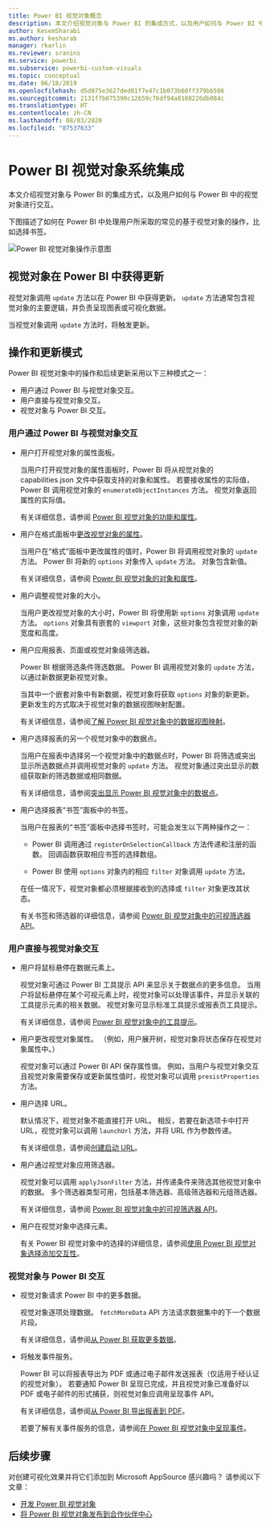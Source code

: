 ```yaml
---
title: Power BI 视觉对象概念
description: 本文介绍视觉对象与 Power BI 的集成方式，以及用户如何与 Power BI 中的视觉对象进行交互。
author: KesemSharabi
ms.author: kesharab
manager: rkarlin
ms.reviewer: sranins
ms.service: powerbi
ms.subservice: powerbi-custom-visuals
ms.topic: conceptual
ms.date: 06/18/2019
ms.openlocfilehash: d5d075e3627ded01f7e47c1b073b60ff379bb506
ms.sourcegitcommit: 2131f7b075390c12659c76df94a8108226db084c
ms.translationtype: HT
ms.contentlocale: zh-CN
ms.lasthandoff: 08/03/2020
ms.locfileid: "87537633"
---
```

# <a name="power-bi-visuals-system-integration"></a>Power BI 视觉对象系统集成

本文介绍视觉对象与 Power BI 的集成方式，以及用户如何与 Power BI 中的视觉对象进行交互。 

下图描述了如何在 Power BI 中处理用户所采取的常见的基于视觉对象的操作，比如选择书签。

![Power BI 视觉对象操作示意图](media/power-bi-visuals-concept/visual-concept.svg)

## <a name="visuals-get-updates-from-power-bi"></a>视觉对象在 Power BI 中获得更新

视觉对象调用 `update` 方法以在 Power BI 中获得更新。 `update` 方法通常包含视觉对象的主要逻辑，并负责呈现图表或可视化数据。

当视觉对象调用 `update` 方法时，将触发更新。

## <a name="action-and-update-patterns"></a>操作和更新模式

Power BI 视觉对象中的操作和后续更新采用以下三种模式之一：

* 用户通过 Power BI 与视觉对象交互。
* 用户直接与视觉对象交互。
* 视觉对象与 Power BI 交互。

### <a name="user-interacts-with-a-visual-through-power-bi"></a>用户通过 Power BI 与视觉对象交互

* 用户打开视觉对象的属性面板。

    当用户打开视觉对象的属性面板时，Power BI 将从视觉对象的 capabilities.json 文件中获取支持的对象和属性。 若要接收属性的实际值，Power BI 调用视觉对象的 `enumerateObjectInstances` 方法。 视觉对象返回属性的实际值。

    有关详细信息，请参阅 [Power BI 视觉对象的功能和属性](capabilities.md)。

* 用户在格式面板中[更改视觉对象的属性](../../visuals/power-bi-visualization-customize-title-background-and-legend.md)。

    当用户在“格式”面板中更改属性的值时，Power BI 将调用视觉对象的 `update` 方法。 Power BI 将新的 `options` 对象传入 `update` 方法。 对象包含新值。

    有关详细信息，请参阅 [Power BI 视觉对象的对象和属性](objects-properties.md)。

* 用户调整视觉对象的大小。

    当用户更改视觉对象的大小时，Power BI 将使用新 `options` 对象调用 `update` 方法。 `options` 对象具有嵌套的 `viewport` 对象，这些对象包含视觉对象的新宽度和高度。

* 用户应用报表、页面或视觉对象级筛选器。

    Power BI 根据筛选条件筛选数据。 Power BI 调用视觉对象的 `update` 方法，以通过新数据更新视觉对象。

    当其中一个嵌套对象中有新数据，视觉对象将获取 `options` 对象的新更新。 更新发生的方式取决于视觉对象的数据视图映射配置。

    有关详细信息，请参阅[了解 Power BI 视觉对象中的数据视图映射](dataview-mappings.md)。

* 用户选择报表的另一个视觉对象中的数据点。

    当用户在报表中选择另一个视觉对象中的数据点时，Power BI 将筛选或突出显示所选数据点并调用视觉对象的 `update` 方法。 视觉对象通过突出显示的数组获取新的筛选数据或相同数据。

    有关详细信息，请参阅[突出显示 Power BI 视觉对象中的数据点](highlight.md)。

* 用户选择报表“书签”面板中的书签。

    当用户在报表的“书签”面板中选择书签时，可能会发生以下两种操作之一：

    * Power BI 调用通过 `registerOnSelectionCallback` 方法传递和注册的函数。 回调函数获取相应书签的选择数组。

    * Power BI 使用 `options` 对象内的相应 `filter` 对象调用 `update` 方法。

    在任一情况下，视觉对象都必须根据接收到的选择或 `filter` 对象更改其状态。

    有关书签和筛选器的详细信息，请参阅 [Power BI 视觉对象中的可视筛选器 API](filter-api.md)。

### <a name="user-interacts-with-the-visual-directly"></a>用户直接与视觉对象交互

* 用户将鼠标悬停在数据元素上。

    视觉对象可通过 Power BI 工具提示 API 来显示关于数据点的更多信息。 当用户将鼠标悬停在某个可视元素上时，视觉对象可以处理该事件，并显示关联的工具提示元素的相关数据。 视觉对象可显示标准工具提示或报表页工具提示。

    有关详细信息，请参阅 [Power BI 视觉对象中的工具提示](add-tooltips.md)。

* 用户更改视觉对象属性。 （例如，用户展开树，视觉对象将状态保存在视觉对象属性中。）

    视觉对象可以通过 Power BI API 保存属性值。 例如，当用户与视觉对象交互且视觉对象需要保存或更新属性值时，视觉对象可以调用 `presistProperties` 方法。

* 用户选择 URL。

    默认情况下，视觉对象不能直接打开 URL。 相反，若要在新选项卡中打开 URL，视觉对象可以调用 `launchUrl` 方法，并将 URL 作为参数传递。

    有关详细信息，请参阅[创建启动 URL](launch-url.md)。

* 用户通过视觉对象应用筛选器。

    视觉对象可以调用 `applyJsonFilter` 方法，并传递条件来筛选其他视觉对象中的数据。 多个筛选器类型可用，包括基本筛选器、高级筛选器和元组筛选器。

    有关详细信息，请参阅 [Power BI 视觉对象中的可视筛选器 API](filter-api.md)。

* 用户在视觉对象中选择元素。

    有关 Power BI 视觉对象中的选择的详细信息，请参阅[使用 Power BI 视觉对象选择添加交互性](selection-api.md)。

### <a name="visual-interacts-with-power-bi"></a>视觉对象与 Power BI 交互

* 视觉对象请求 Power BI 中的更多数据。

    视觉对象逐项处理数据。 `fetchMoreData` API 方法请求数据集中的下一个数据片段。

    有关详细信息，请参阅[从 Power BI 获取更多数据](fetch-more-data.md)。

* 将触发事件服务。

    Power BI 可以将报表导出为 PDF 或通过电子邮件发送报表（仅适用于经认证的视觉对象）。 若要通知 Power BI 呈现已完成，并且视觉对象已准备好以 PDF 或电子邮件的形式捕获，则视觉对象应调用呈现事件 API。

    有关详细信息，请参阅[从 Power BI 导出报表到 PDF](../../consumer/end-user-pdf.md)。

    若要了解有关事件服务的信息，请参阅[在 Power BI 视觉对象中呈现事件](event-service.md)。

## <a name="next-steps"></a>后续步骤

对创建可视化效果并将它们添加到 Microsoft AppSource 感兴趣吗？ 请参阅以下文章：

* [开发 Power BI 视觉对象](./custom-visual-develop-tutorial.md)
* [将 Power BI 视觉对象发布到合作伙伴中心](office-store.md)
